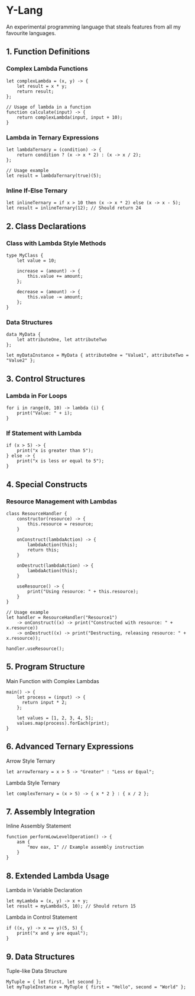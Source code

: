 # Y-Lang
An experimental programming language that steals features from all my favourite languages.

## 1. Function Definitions

### Complex Lambda Functions
```
let complexLambda = (x, y) -> {
    let result = x * y;
    return result;
};

// Usage of lambda in a function
function calculate(input) -> {
    return complexLambda(input, input + 10);
}
```

### Lambda in Ternary Expressions
```
let lambdaTernary = (condition) -> {
    return condition ? (x -> x * 2) : (x -> x / 2);
};

// Usage example
let result = lambdaTernary(true)(5);
```

### Inline If-Else Ternary
```
let inlineTernary = if x > 10 then (x -> x * 2) else (x -> x - 5);
let result = inlineTernary(12); // Should return 24
```

## 2. Class Declarations

### Class with Lambda Style Methods
```
type MyClass {
    let value = 10;

    increase = (amount) -> {
        this.value += amount;
    };

    decrease = (amount) -> {
        this.value -= amount;
    };
}
```

### Data Structures
```
data MyData {
    let attributeOne, let attributeTwo
};

let myDataInstance = MyData { attributeOne = "Value1", attributeTwo = "Value2" };
```

## 3. Control Structures

### Lambda in For Loops
```
for i in range(0, 10) -> lambda (i) {
    print("Value: " + i);
}
```

### If Statement with Lambda
```
if (x > 5) -> {
    print("x is greater than 5");
} else -> {
    print("x is less or equal to 5");
}
```

## 4. Special Constructs

### Resource Management with Lambdas
```
class ResourceHandler {
    constructor(resource) -> {
        this.resource = resource;
    }

    onConstruct(lambdaAction) -> {
        lambdaAction(this);
        return this;
    }

    onDestruct(lambdaAction) -> {
        lambdaAction(this);
    }

    useResource() -> {
        print("Using resource: " + this.resource);
    }
}

// Usage example
let handler = ResourceHandler("Resource1")
    -> onConstruct((x) -> print("Constructed with resource: " + x.resource))
    -> onDestruct((x) -> print("Destructing, releasing resource: " + x.resource));

handler.useResource();
```

## 5. Program Structure
Main Function with Complex Lambdas
```
main() -> {
    let process = (input) -> {
      return input * 2;
    };
    
    let values = [1, 2, 3, 4, 5];
    values.map(process).forEach(print);
}
```

## 6. Advanced Ternary Expressions
Arrow Style Ternary
```
let arrowTernary = x > 5 -> "Greater" : "Less or Equal";
```

Lambda Style Ternary
```
let complexTernary = (x > 5) -> { x * 2 } : { x / 2 };
```

## 7. Assembly Integration
Inline Assembly Statement
```
function performLowLevelOperation() -> {
    asm {
        "mov eax, 1" // Example assembly instruction
    }
}
```

## 8. Extended Lambda Usage
Lambda in Variable Declaration
```
let myLambda = (x, y) -> x + y;
let result = myLambda(5, 10); // Should return 15
```

Lambda in Control Statement
```
if ((x, y) -> x == y)(5, 5) {
    print("x and y are equal");
}
```

## 9. Data Structures
Tuple-like Data Structure
```
MyTuple = { let first, let second };
let myTupleInstance = MyTuple { first = "Hello", second = "World" };
```